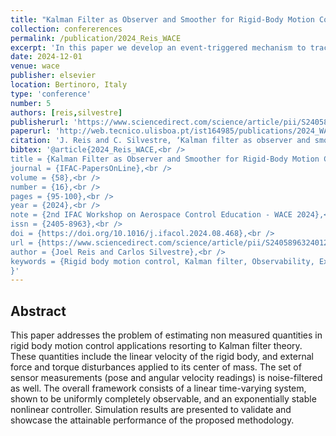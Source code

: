 ```yaml
---
title: "Kalman Filter as Observer and Smoother for Rigid-Body Motion Control Applications"
collection: confererences
permalink: /publication/2024_Reis_WACE
excerpt: 'In this paper we develop an event-triggered mechanism to track a reference trajectory using an underactuated autonomous surface vessel.'
date: 2024-12-01
venue: wace
publisher: elsevier
location: Bertinoro, Italy
type: 'conference'
number: 5
authors: [reis,silvestre]
publisherurl: 'https://www.sciencedirect.com/science/article/pii/S2405896324012370'
paperurl: 'http://web.tecnico.ulisboa.pt/ist164985/publications/2024_WACE_Kalman_Filter_as_Observer_and_Smoother.pdf'
citation: 'J. Reis and C. Silvestre, ‘Kalman filter as observer and smoother for rigid-body motion control applications’, IFAC-PapersOnLine, vol. 58, no. 16, pp. 95–100, 2024.'
bibtex: '@article{2024_Reis_WACE,<br />
title = {Kalman Filter as Observer and Smoother for Rigid-Body Motion Control Applications},<br />
journal = {IFAC-PapersOnLine},<br />
volume = {58},<br />
number = {16},<br />
pages = {95-100},<br />
year = {2024},<br />
note = {2nd IFAC Workshop on Aerospace Control Education - WACE 2024},<br />
issn = {2405-8963},<br />
doi = {https://doi.org/10.1016/j.ifacol.2024.08.468},<br />
url = {https://www.sciencedirect.com/science/article/pii/S2405896324012370},<br />
author = {Joel Reis and Carlos Silvestre},<br />
keywords = {Rigid body motion control, Kalman filter, Observability, Exogenous disturbances},<br />
}' 
---
```

**Abstract**
---
This paper addresses the problem of estimating non measured quantities in rigid body motion control applications resorting to Kalman filter theory.
These quantities include the linear velocity of the rigid body, and external force and torque disturbances applied to its center of mass.
The set of sensor measurements (pose and angular velocity readings) is noise-filtered as well.
The overall framework consists of a linear time-varying system, shown to be uniformly completely observable, and an exponentially stable nonlinear controller.
Simulation results are presented to validate and showcase the attainable performance of the proposed methodology.


